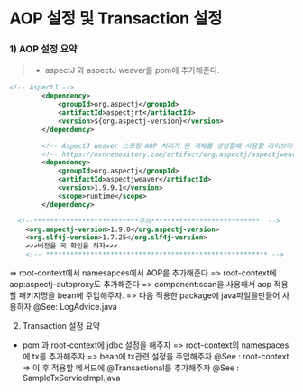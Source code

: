 <h1>AOP 설정 및 Transaction 설정</h1>

<h3>1) AOP 설정 요약</h3>

> - aspectJ 와 aspectJ weaver를 pom에 추가해준다.

```xml
<!-- AspectJ -->
		<dependency>
			<groupId>org.aspectj</groupId>
			<artifactId>aspectjrt</artifactId>
			<version>${org.aspectj-version}</version>
		</dependency>

		<!-- AspectJ weaver 스프링 AOP 처리가 된 객체를 생성할때 사용할 라이브러리 -->
		<!-- https://mvnrepository.com/artifact/org.aspectj/aspectjweaver -->
		<dependency>
		    <groupId>org.aspectj</groupId>
		    <artifactId>aspectjweaver</artifactId>
		    <version>1.9.9.1</version>
		    <scope>runtime</scope>
		</dependency>

  <!--**************************주의***************************  -->
    <org.aspectj-version>1.9.0</org.aspectj-version>
    <org.slf4j-version>1.7.25</org.slf4j-version>
    ✔✔✔버전을 꼭 확인을 하자✔✔✔
    <!-- ******************************************************* -->

```

=> root-context에서 namesapces에서 AOP를 추가해준다
=> root-context에 aop:aspectj-autoproxy도 추가해준다
=> component:scan을 사용해서 aop 적용할 패키지명을 bean에 주입해주자.
=> 다음 적용한 package에 java파일을만들어 사용하자 @See: LogAdvice.java

2. Transaction 설정 요약

- pom 과 root-context에 jdbc 설정을 해주자
  => root-context의 namespaces에 tx를 추가해주자
  => bean에 tx관련 설정을 주입해주자 @See : root-context
  => 이 후 적용할 메서드에 @Transactional를 추가해주자 @See : SampleTxServiceImpl.java

